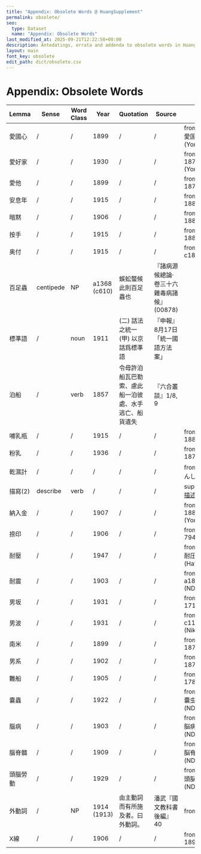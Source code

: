 ```yaml
---
title: "Appendix: Obsolete Words @ HuangSupplement"
permalink: obsolete/
seo:
  type: Dataset
  name: "Appendix: Obsolete Words"
last_modified_at: 2025-09-21T12:22:58+00:00
description: Antedatings, errata and addenda to obsolete words in Huang He-ch'ing's lexicon
layout: main
font_key: obsolete
edit_path: dict/obsolete.csv
---
```

# Appendix: Obsolete Words

<!-- Anything not in the table must be before this comment. -->

Lemma|Sense|Word Class|Year|Quotation|Source|Note|
---|---|---|---|---|---|---|
愛國心|/|/|1899|/|/|from Japanese 愛国心: 1874 (Yomidasu)|
愛好家|/|/|1930|/|/|from Japanese: 1877 (Yomidasu)|
愛他|/|/|1899|/|/|from Japanese: 1878 (NDL)|
安息年|/|/|1915|/|/|from Japanese: 1885 (NDL)|
暗黙|/|/|1906|/|/|from Japanese: 1886 (Nikkoku)|
按手|/|/|1915|/|/|from Japanese: 1880 (Nikkoku)|
奥付|/|/|1915|/|/|from Japanese: c1893 (Hathi)|
百足蟲|centipede|NP|a1368 (c610)|蜈蚣螫候 此則百足蟲也|『諸病源候總論·卷三十六雜毒病諸候』(00878)||
標準語|/|noun|1911|(二) 話法之統一 (甲) 以京話爲標準語|『申報』8月17日「統一國語方法案」||
泊船|/|verb|1857|令毋許泊船瓦巴勒索、慮此船一泊彼處、水手逃亡、船貨遺失|『六合叢談』1/8, 9||
哺乳瓶|/|/|1915|/|/|from Japanese: 1884 (NDL)|
粉乳|/|/|1936|/|/|from Japanese: 1877 (NDL)|
乾濕計|/|/|/|/|/|from 乾湿計 (かんしつ‐けい)|
描寫(2)|describe|verb|/|/|/|superseded by [描述](https://t18d.github.io/HuangSupplement/#:~:text=描述)|
納入金|/|/|1907|/|/|from Japanese: 1880 (Yomidasu)|
捺印|/|/|1906|/|/|from Japanese: 794 (Nikkoku)|
耐壓|/|/|1947|/|/|from Japanese 耐圧: 1886 (Hathi)|
耐震|/|/|1903|/|/|from Japanese: a1891 (NDL/Yomidasu)|
男坂|/|/|1931|/|/|from Japanese: 1717 (Nikkoku)|
男波|/|/|1931|/|/|from Japanese: c1140 (Nikkoku)|
南米|/|/|1899|/|/|from Japanese: 1870 (NDL)|
男系|/|/|1902|/|/|from Japanese: 1873 (NDL)|
難船|/|/|1905|/|/|from Japanese: 1782 (Nikkoku)|
嚢蟲|/|/|1922|/|/|from Japanese 嚢虫: 1870 (NDL)|
腦病|/|/|1903|/|/|from Japanese 脳病: 1869 (NDL)|
腦脊髓|/|/|1909|/|/|from Japanese 脳脊髄: 1870 (NDL)|
頭腦勞動|/|/|1929|/|/|from Japanese 頭脳労働: 1902 (NDL)|
外動詞|/|NP|1914 (1913)|由主動詞而有所施及者。曰外動詞。|潘武『國文教科書後編』40|from 外動字|
X線|/|/|1906|/|/|from Japanese: 1896 (NDL)|
